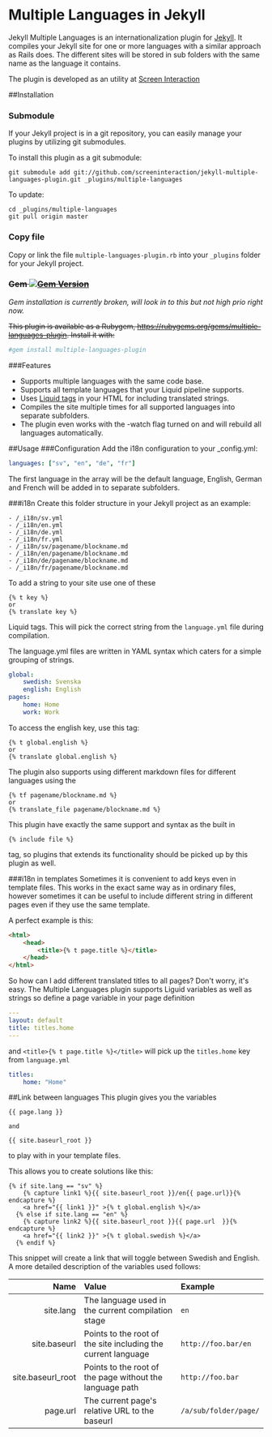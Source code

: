 # Multiple Languages in Jekyll

Jekyll Multiple Languages is an internationalization plugin for [Jekyll](https://github.com/mojombo/jekyll). It compiles your Jekyll site for one or more languages with a similar approach as Rails does. The different sites will be stored in sub folders with the same name as the language it contains.

The plugin is developed as an utility at [Screen Interaction](http://www.screeninteraction.com)

##Installation
### Submodule
If your Jekyll project is in a git repository, you can easily
manage your plugins by utilizing git submodules.

To install this plugin as a git submodule:

    git submodule add git://github.com/screeninteraction/jekyll-multiple-languages-plugin.git _plugins/multiple-languages

To update:

    cd _plugins/multiple-languages
    git pull origin master


### Copy file
Copy or link the file `multiple-languages-plugin.rb` into your `_plugins` folder
for your Jekyll project.


### ~~Gem [![Gem Version](https://badge.fury.io/rb/multiple-languages-plugin.png)](http://badge.fury.io/rb/multiple-languages-plugin)~~

*Gem installation is currently broken, will look in to this but not high prio right now.*

~~This plugin is available as a Rubygem, https://rubygems.org/gems/multiple-languages-plugin. Install it with:~~
``` bash
#gem install multiple-languages-plugin
```
    
###Features
* Supports multiple languages with the same code base.
* Supports all template languages that your Liquid pipeline supports.
* Uses [Liquid tags](https://github.com/Shopify/liquid) in your HTML for including translated strings.
* Compiles the site multiple times for all supported languages into separate subfolders.
* The plugin even works with the -watch flag turned on and will rebuild all languages automatically.

##Usage
###Configuration
Add the i18n configuration to your _config.yml:

```yaml	
languages: ["sv", "en", "de", "fr"]
```

The first language in the array will be the default language, English, German and French will be added in to separate subfolders.

###i18n
Create this folder structure in your Jekyll project as an example:

    - /_i18n/sv.yml
    - /_i18n/en.yml
    - /_i18n/de.yml
    - /_i18n/fr.yml
    - /_i18n/sv/pagename/blockname.md
    - /_i18n/en/pagename/blockname.md
    - /_i18n/de/pagename/blockname.md
    - /_i18n/fr/pagename/blockname.md

To add a string to your site use one of these

```liquid	
{% t key %}
or 
{% translate key %}
```
	
Liquid tags. This will pick the correct string from the `language.yml` file during compilation.

The language.yml files are written in YAML syntax which caters for a simple grouping of strings.

```yaml
global:
	swedish: Svenska
	english: English
pages:
	home: Home
	work: Work
```
	
  To access the english key, use this tag:

```liquid  	
{% t global.english %} 
or 
{% translate global.english %}
```
  	
The plugin also supports using different markdown files for different languages using the 

```liquid	
{% tf pagename/blockname.md %} 
or 
{% translate_file pagename/blockname.md %}
```

This plugin have exactly the same support and syntax as the built in

```liquid	
{% include file %}
```

tag, so plugins that extends its functionality should be picked up by this plugin as well.
  
###i18n in templates
Sometimes it is convenient to add keys even in template files. This works in the exact same way as in ordinary files, however sometimes it can be useful to include different string in different pages even if they use the same template.

A perfect example is this:

```html
<html>
	<head>
		<title>{% t page.title %}</title>
	</head>
</html>
```
	
So how can I add different translated titles to all pages? Don't worry, it's easy. The Multiple Languages plugin supports Liguid variables as well as strings so define a page variable in your page definition

```yaml
--- 
layout: default
title: titles.home
--- 
```	
	
and `<title>{% t page.title %}</title>` will pick up the `titles.home` key from `language.yml`

```yaml	
titles:
	home: "Home"
```
		
##Link between languages
This plugin gives you the variables
	
```liquid
{{ page.lang }}
	
and
	
{{ site.baseurl_root }}
```
	
to play with in your template files.

This allows you to create solutions like this:


``` liquid
{% if site.lang == "sv" %}
    {% capture link1 %}{{ site.baseurl_root }}/en{{ page.url}}{% endcapture %}
    <a href="{{ link1 }}" >{% t global.english %}</a>
  {% else if site.lang == "en" %}
    {% capture link2 %}{{ site.baseurl_root }}{{ page.url  }}{% endcapture %}
    <a href="{{ link2 }}" >{% t global.swedish %}</a>
  {% endif %}
```

This snippet will create a link that will toggle between Swedish and English. A more detailed description of the variables used follows:

| Name | Value | Example |
| ---: | :--- | :--- |
| site.lang | The language used in the current compilation stage | ``` en ``` |
| site.baseurl | Points to the root of the site including the current language | ``` http://foo.bar/en ``` |
| site.baseurl_root | Points to the root of the page without the language path | ``` http://foo.bar ``` |
| page.url | The current page's relative URL to the baseurl | ``` /a/sub/folder/page/ ```|
